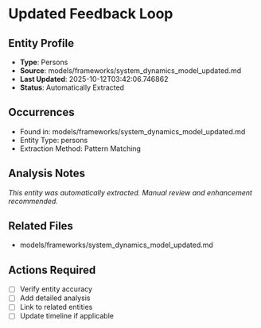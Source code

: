 # Updated Feedback Loop

## Entity Profile
- **Type**: Persons
- **Source**: models/frameworks/system_dynamics_model_updated.md
- **Last Updated**: 2025-10-12T03:42:06.746862
- **Status**: Automatically Extracted

## Occurrences
- Found in: models/frameworks/system_dynamics_model_updated.md
- Entity Type: persons
- Extraction Method: Pattern Matching

## Analysis Notes
*This entity was automatically extracted. Manual review and enhancement recommended.*

## Related Files
- models/frameworks/system_dynamics_model_updated.md

## Actions Required
- [ ] Verify entity accuracy
- [ ] Add detailed analysis
- [ ] Link to related entities
- [ ] Update timeline if applicable

